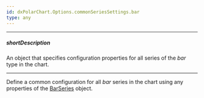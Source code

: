 ```yaml
---
id: dxPolarChart.Options.commonSeriesSettings.bar
type: any
---
```

---
##### shortDescription
An object that specifies configuration properties for all series of the _bar_ type in the chart.

---
Define a common configuration for all _bar_ series in the chart using any properties of the [BarSeries](/api-reference/10%20UI%20Components/dxPolarChart/5%20Series%20Types/BarSeries '/Documentation/ApiReference/UI_Components/dxPolarChart/Series_Types/BarSeries/') object.